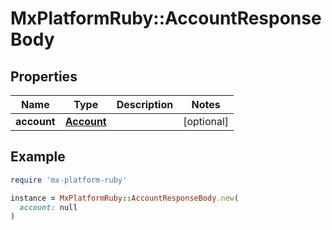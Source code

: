 # MxPlatformRuby::AccountResponseBody

## Properties

| Name | Type | Description | Notes |
| ---- | ---- | ----------- | ----- |
| **account** | [**Account**](Account.md) |  | [optional] |

## Example

```ruby
require 'mx-platform-ruby'

instance = MxPlatformRuby::AccountResponseBody.new(
  account: null
)
```

